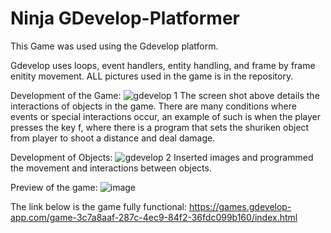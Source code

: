 # Ninja GDevelop-Platformer
This Game was used using the Gdevelop platform.

Gdevelop uses loops, event handlers, entity handling, and frame by frame enitity movement. ALL pictures used in the game is in the repository.

Development of the Game:
![gdevelop 1](https://user-images.githubusercontent.com/89112285/138921530-8abcdad7-93ea-45e6-8055-8e4d6e33509b.PNG)
The screen shot above details the interactions of objects in the game. There are many conditions where events or special interactions occur, an example of such is when the player presses the key f, where there is a program that sets the shuriken object from player to shoot a distance and deal damage.

Development of Objects:
![gdevelop 2](https://user-images.githubusercontent.com/89112285/138921545-380ca25b-3bc7-4658-b650-340b03451115.PNG)
Inserted images and programmed the movement and interactions between objects.

Preview of the game:
![image](https://user-images.githubusercontent.com/89112285/138921261-442ed031-0969-4f0a-a734-041afb33286a.png)


The link below is the game fully functional:
https://games.gdevelop-app.com/game-3c7a8aaf-287c-4ec9-84f2-36fdc099b160/index.html
